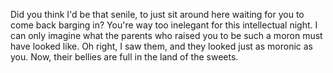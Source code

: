 Did you think I'd be that senile, to just sit around here waiting for you to come back barging in?
You're way too inelegant for this intellectual night.
I can only imagine what the parents who raised you to be such a moron must have looked like. Oh right, I saw them, and they looked just as moronic as you.
Now, their bellies are full in the land of the sweets.